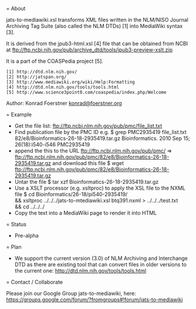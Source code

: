 = About

jats-to-mediawiki.xsl transforms XML files written in the NLM/NISO Journal
Archiving Tag Suite (also called the NLM DTDs) [1] into MediaWiki
syntax [3]. 

It is derived from the jpub3-html.xsl [4] file that can be
obtained from NCBI at
ftp://ftp.ncbi.nih.gov/pub/archive_dtd/tools/jpub3-preview-xslt.zip

It is a part of the COASPedia project [5].

    [1] http://dtd.nlm.nih.gov/
    [2] http://jatspan.org/
    [3] http://www.mediawiki.org/wiki/Help:Formatting
    [4] http://dtd.nlm.nih.gov/tools/tools.html
    [5] http://www.science3point0.com/coaspedia/index.php/Welcome

Author: Konrad Foerstner <konrad@foerstner.org>

= Example

* Get the file list:
  ftp://ftp.ncbi.nlm.nih.gov/pub/pmc/file_list.txt
* Find publication file by the PMC ID e.g. 
  $ grep PMC2935419 file_list.txt
  82/e8/Bioinformatics-26-18-2935419.tar.gz	Bioinformatics. 2010 Sep 15; 26(18):i540-i546	PMC2935419
* append the this to the URL ftp://ftp.ncbi.nlm.nih.gov/pub/pmc/ 
  => ftp://ftp.ncbi.nlm.nih.gov/pub/pmc/82/e8/Bioinformatics-26-18-2935419.tar.gz
  and download this file
  $ wget ftp://ftp.ncbi.nlm.nih.gov/pub/pmc/82/e8/Bioinformatics-26-18-2935419.tar.gz
* Untar the file
  $ tar xzf Bioinformatics-26-18-2935419.tar.gz
* Use a XSLT processor (e.g. xsltproc) to apply the XSL file to the NXML file
  $ cd Bioinformatics/26-18/pi540-2935419/ \
        && xsltproc ../../../jats-to-mtediawiki.xsl btq391.nxml > ../../../test.txt \
        && cd ../../../
* Copy the text into a MediaWiki page to render it into HTML

= Status

* Pre-alpha

= Plan

* We support the current version (3.0) of NLM Archiving and Interchange
  DTD as there are existing tool that can convert files in older
  versions to the current one: http://dtd.nlm.nih.gov/tools/tools.html

= Contact / Collaborate

Please join our Google Group jats-to-mediawiki, here:
https://groups.google.com/forum/?fromgroups#!forum/jats-to-mediawiki

